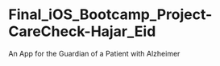 # Final_iOS_Bootcamp_Project-CareCheck-Hajar_Eid
An App for the Guardian of a Patient with Alzheimer
